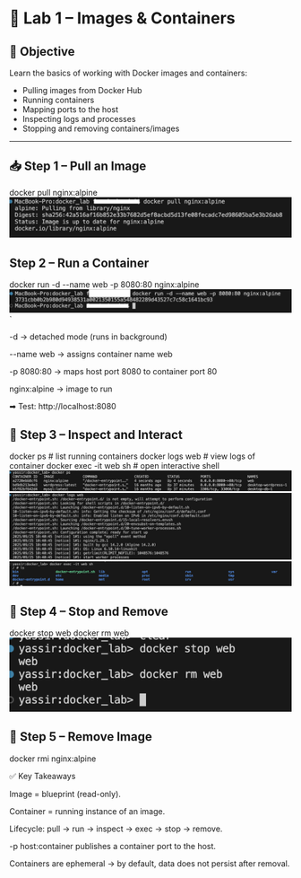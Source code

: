 # 🐳 Lab 1 – Images & Containers

## 🎯 Objective
Learn the basics of working with Docker images and containers:
- Pulling images from Docker Hub
- Running containers
- Mapping ports to the host
- Inspecting logs and processes
- Stopping and removing containers/images

---

## 📥 Step 1 – Pull an Image
docker pull nginx:alpine
![alt text](screenshots/image-0.png)

## Step 2 – Run a Container
docker run -d --name web -p 8080:80 nginx:alpine
![alt text](screenshots/image-1.png)`

-d → detached mode (runs in background)

--name web → assigns container name web

-p 8080:80 → maps host port 8080 to container port 80

nginx:alpine → image to run

➡ Test: http://localhost:8080

## 🔎 Step 3 – Inspect and Interact
docker ps                  # list running containers
docker logs web            # view logs of container
docker exec -it web sh     # open interactive shell
![alt text](screenshots/image-2.png)
![alt text](screenshots/image-3.png)
![alt text](screenshots/image-4.png)

## 🛑 Step 4 – Stop and Remove
docker stop web
docker rm web
![alt text](screenshots/image-5.png)

## 🧹 Step 5 – Remove Image
docker rmi nginx:alpine


✅ Key Takeaways

Image = blueprint (read-only).

Container = running instance of an image.

Lifecycle: pull → run → inspect → exec → stop → remove.

-p host:container publishes a container port to the host.

Containers are ephemeral → by default, data does not persist after removal.